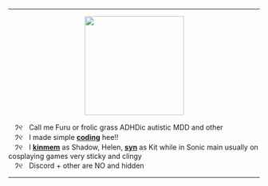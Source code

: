 ***
<p align="center">
<img src="https://media.discordapp.net/attachments/1196764336656502797/1241297280850727002/Untitled84_20240518145141.png?ex=6649afad&is=66485e2d&hm=f637998f113378276847281772941bb813b07f79673a3576b096dad1c544493e&"<width="199" height="199">
</p>

ㅤ𑁘୧ㅤCall me Furu or frolic grass ADHDic autistic MDD and other
\
ㅤ𑁘୧ㅤI made simple [**coding**](https://replit.com/@sebastiansis/twinkl) hee!!
\
ㅤ𑁘୧ㅤI [**kinmem**](https://fkin.carrd.co/#two) as Shadow, Helen, [**syn**](https://fkin.carrd.co/#two) as Kit while in Sonic main usually on cosplaying games very sticky and clingy
\
ㅤ𑁘୧ㅤDiscord + other are NO and hidden
***
